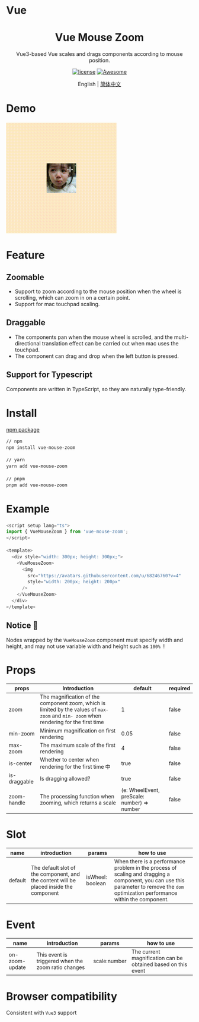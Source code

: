 # Vue

<div align="center">
  <h1>Vue Mouse Zoom</h1>
</div>

<div align="center">

Vue3-based Vue scales and drags components according to mouse position.

[![license](https://img.shields.io/badge/license-MIT-blue.svg)](https://github.com/arco-design/arco-design/blob/main/LICENSE)
[![Awesome](https://cdn.rawgit.com/sindresorhus/awesome/d7305f38d29fed78fa85652e3a63e154dd8e8829/media/badge.svg)](https://github.com/zhaoyuqiqi/mouse-zoom)

</div>

<div align="center">

English | [简体中文](./README.zh-CN.md)

</div>

# Demo

![demp](https://github.com/zhaoyuqiqi/vue-mouse-zoom/raw/main/20240531174402_rec_.gif)

# Feature

## Zoomable

- Support to zoom according to the mouse position when the wheel is scrolling, which can zoom in on a certain point.
- Support for mac touchpad scaling.

## Draggable

- The components pan when the mouse wheel is scrolled, and the multi-directional translation effect can be carried out when mac uses the touchpad.
- The component can drag and drop when the left button is pressed.

## Support for Typescript

Components are written in TypeScript, so they are naturally type-friendly.

# Install

[npm package](https://www.npmjs.com/package/vue-mouse-zoom)

```bash
// npm
npm install vue-mouse-zoom

// yarn
yarn add vue-mouse-zoom

// pnpm
pnpm add vue-mouse-zoom
```

# Example

```typescript
<script setup lang="ts">
import { VueMouseZoom } from 'vue-mouse-zoom';
</script>

<template>
  <div style="width: 300px; height: 300px;">
    <VueMouseZoom>
      <img
        src="https://avatars.githubusercontent.com/u/68246760?v=4"
        style="width: 200px; height: 200px"
      />
    </VueMouseZoom>
  </div>
</template>

```

## Notice 📢

Nodes wrapped by the `VueMouseZoom` component must specify width and height, and may not use variable width and height such as `100% `!

# Props

| props        | Introduction                                                                                                                             | default                                     | required |
| ------------ | ---------------------------------------------------------------------------------------------------------------------------------------- | ------------------------------------------- | -------- |
| zoom         | The magnification of the component zoom, which is limited by the values of `max- zoom` and `min- zoom` when rendering for the first time | 1                                           | false    |
| min-zoom     | Minimum magnification on first rendering                                                                                                 | 0.05                                        | false    |
| max-zoom     | The maximum scale of the first rendering                                                                                                 | 4                                           | false    |
| is-center    | Whether to center when rendering for the first time 中                                                                                   | true                                        | false    |
| is-draggable | Is dragging allowed?                                                                                                                     | true                                        | false    |
| zoom-handle  | The processing function when zooming, which returns a scale                                                                              | (e: WheelEvent, preScale: number) => number | false    |

# Slot

| name    | introduction                                                                           | params           | how to use                                                                                                                                                                            |
| ------- | -------------------------------------------------------------------------------------- | ---------------- | ------------------------------------------------------------------------------------------------------------------------------------------------------------------------------------- |
| default | The default slot of the component, and the content will be placed inside the component | isWheel: boolean | When there is a performance problem in the process of scaling and dragging a component, you can use this parameter to remove the `dom` optimization performance within the component. |

# Event

| name           | introduction                                        | params       | how to use                                                    |
| -------------- | --------------------------------------------------- | ------------ | ------------------------------------------------------------- |
| on-zoom-update | This event is triggered when the zoom ratio changes | scale:number | The current magnification can be obtained based on this event |

# Browser compatibility

Consistent with `Vue3` support
